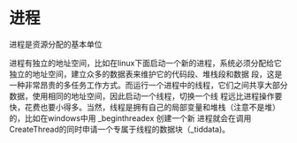 # 进程

进程是资源分配的基本单位


进程有独立的地址空间，比如在linux下面启动一个新的进程，系统必须分配给它独立的地址空间，建立众多的数据表来维护它的代码段、堆栈段和数据 段，这是一种非常昂贵的多任务工作方式。而运行一个进程中的线程，它们之间共享大部分数据，使用相同的地址空间，因此启动一个线程，切换一个线 程远比进程操作要快，花费也要小得多。当然，线程是拥有自己的局部变量和堆栈（注意不是堆）的，比如在windows中用 _beginthreadex 创建一个新 进程就会在调用CreateThread的同时申请一个专属于线程的数据块（_tiddata)。